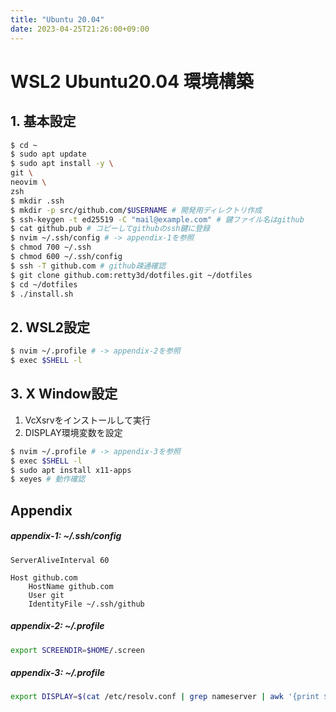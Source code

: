 ```yaml
---
title: "Ubuntu 20.04"
date: 2023-04-25T21:26:00+09:00
---
```


# WSL2 Ubuntu20.04 環境構築

## 1. 基本設定

```bash
$ cd ~
$ sudo apt update
$ sudo apt install -y \
git \
neovim \
zsh
$ mkdir .ssh
$ mkdir -p src/github.com/$USERNAME # 開発用ディレクトリ作成
$ ssh-keygen -t ed25519 -C "mail@example.com" # 鍵ファイル名はgithub
$ cat github.pub # コピーしてgithubのssh鍵に登録
$ nvim ~/.ssh/config # -> appendix-1を参照
$ chmod 700 ~/.ssh
$ chmod 600 ~/.ssh/config
$ ssh -T github.com # github疎通確認
$ git clone github.com:retty3d/dotfiles.git ~/dotfiles
$ cd ~/dotfiles
$ ./install.sh
```

## 2. WSL2設定

```bash
$ nvim ~/.profile # -> appendix-2を参照
$ exec $SHELL -l
```

## 3. X Window設定

1. VcXsrvをインストールして実行
1. DISPLAY環境変数を設定
```bash
$ nvim ~/.profile # -> appendix-3を参照
$ exec $SHELL -l
$ sudo apt install x11-apps
$ xeyes # 動作確認
```

## Appendix

##### appendix-1: ~/.ssh/config

```ssh_config
ServerAliveInterval 60

Host github.com
    HostName github.com
    User git
    IdentityFile ~/.ssh/github
```

##### appendix-2: ~/.profile

```bash
export SCREENDIR=$HOME/.screen
```

##### appendix-3: ~/.profile
```bash
export DISPLAY=$(cat /etc/resolv.conf | grep nameserver | awk '{print $2; exit;}'):0.0
```
